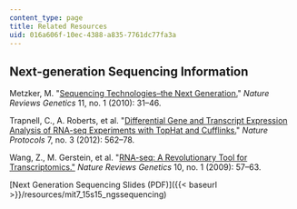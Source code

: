 ```yaml
---
content_type: page
title: Related Resources
uid: 016a606f-10ec-4388-a835-7761dc77fa3a
---
```


Next-generation Sequencing Information
--------------------------------------

Metzker, M. "[Sequencing Technologies–the Next Generation.](http://dx.doi.org/10.1038/nrg2626)" _Nature Reviews Genetics_ 11, no. 1 (2010): 31–46.

Trapnell, C., A. Roberts, et al. "[Differential Gene and Transcript Expression Analysis of RNA-seq Experiments with TopHat and Cufflinks.](http://dx.doi.org/10.1038/nprot.2012.016)" _Nature Protocols_ 7, no. 3 (2012): 562–78.

Wang, Z., M. Gerstein, et al. "[RNA-seq: A Revolutionary Tool for Transcriptomics."](http://dx.doi.org/10.1038/nrg2484) _Nature Reviews Genetics_ 10, no. 1 (2009): 57–63.

[Next Generation Sequencing Slides (PDF)]({{< baseurl >}}/resources/mit7_15s15_ngssequencing)